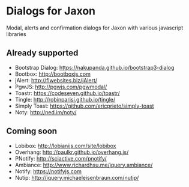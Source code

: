 Dialogs for Jaxon
=================

Modal, alerts and confirmation dialogs for Jaxon with various javascript libraries

Already supported
-----------------

- Bootstrap Dialog: https://nakupanda.github.io/bootstrap3-dialog
- Bootbox: http://bootboxjs.com
- jAlert: http://flwebsites.biz/jAlert/
- PgwJS: http://pgwjs.com/pgwmodal/
- Toastr: https://codeseven.github.io/toastr/
- Tingle: http://robinparisi.github.io/tingle/
- Simply Toast: https://github.com/ericprieto/simply-toast
- Noty: http://ned.im/noty/

Coming soon
-----------

- Lobibox: http://lobianijs.com/site/lobibox
- Overhang: http://paulkr.github.io/overhang.js/
- PNotify: http://sciactive.com/pnotify/
- Ambiance: http://www.richardhsu.me/jquery.ambiance/
- Notify: https://notifyjs.com
- Nutip: http://jquery.michaeleisenbraun.com/nutip/
